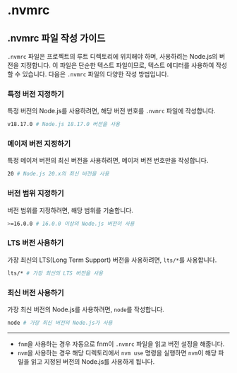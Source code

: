 # .nvmrc

## .nvmrc 파일 작성 가이드

`.nvmrc` 파일은 프로젝트의 루트 디렉토리에 위치해야 하며, 사용하려는 Node.js의 버전을 지정합니다. 이 파일은 단순한 텍스트 파일이므로, 텍스트 에디터를 사용하여 작성할 수 있습니다.
다음은 `.nvmrc` 파일의 다양한 작성 방법입니다.

### 특정 버전 지정하기

특정 버전의 Node.js를 사용하려면, 해당 버전 번호를 `.nvmrc` 파일에 작성합니다.

```zsh
v18.17.0 # Node.js 18.17.0 버전을 사용
```

### 메이저 버전 지정하기

특정 메이저 버전의 최신 버전을 사용하려면, 메이저 버전 번호만을 작성합니다.

```zsh
20 # Node.js 20.x의 최신 버전을 사용
```

### 버전 범위 지정하기

버전 범위를 지정하려면, 해당 범위를 기술합니다.

```zsh
>=16.0.0 # 16.0.0 이상의 Node.js 버전이 사용
```

### LTS 버전 사용하기

가장 최신의 LTS(Long Term Support) 버전을 사용하려면, `lts/*`를 사용합니다.

```zsh
lts/* # 가장 최신의 LTS 버전을 사용
```

### 최신 버전 사용하기

가장 최신 버전의 Node.js를 사용하려면, `node`를 작성합니다.

```zsh
node # 가장 최신 버전의 Node.js가 사용
```

***

- `fnm`을 사용하는 경우 자동으로 fnm이 `.nvmrc` 파일을 읽고 버전 설정을 해줍니다.
- `nvm`을 사용하는 경우 해당 디렉토리에서 `nvm use` 명령을 실행하면 `nvm`이 해당 파일을 읽고 지정된 버전의 Node.js를 사용하게 됩니다.
